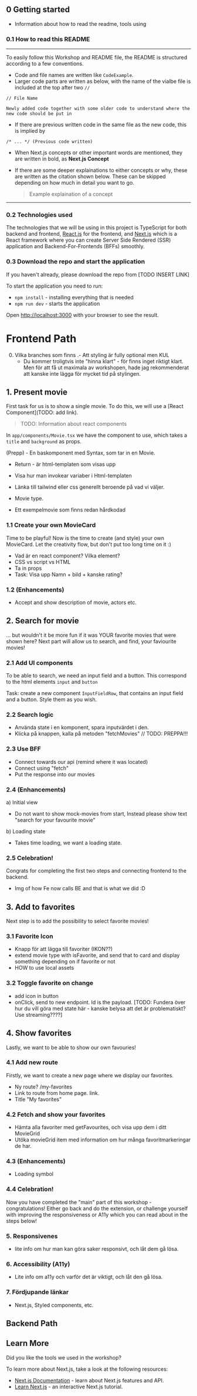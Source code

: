## 0 Getting started

- Information about how to read the readme, tools using

### 0.1 **How to read this README**

---

To easily follow this Workshop and README file, the README is structured according to a few conventions.

- Code and file names are written like `CodeExample`.
- Larger code parts are written as below, with the name of the vialbe file is included at the top after two `//`

```
// File Name

Newly added code together with some older code to understand where the new code should be put in
```

- If there are previous written code in the same file as the new code, this is implied by

```
/* ... */ (Previous code written)
```

- When Next.js concepts or other important words are mentioned, they are written in bold, as **Next.js Concept**

- If there are some deeper explainations to either concepts or why, these are written as the citation shown below. These can be skipped depending on how much in detail you want to go.
  > Example explaination of a concept

---

### 0.2 Technologies used

The technologies that we will be using in this project is TypeScript for both backend and frontend, [React.js](https://react.dev/) for the frontend, and [Next.js](https://nextjs.org/docs) which is a React framework where you can create Server Side Rendered (SSR) application and Backend-For-Frontends (BFFs) smoothly.

### 0.3 Download the repo and start the application

If you haven't already, please download the repo from [TODO INSERT LINK]

To start the application you need to run:

- `npm install` - installing everything that is needed
- `npm run dev` - starts the application

Open [http://localhost:3000](http://localhost:3000) with your browser to see the result.

# Frontend Path

0. Vilka branches som finns
   .- Att styling är fully optional men KUL
   - Du kommer troligtvis inte "hinna klart" - för finns inget riktigt klart. Men för att få ut maximala av workshopen, hade jag rekommenderat att kanske inte lägga för mycket tid på stylingen.

## 1. Present movie

First task for us is to show a single movie. To do this, we will use a [React Component](TODO: add link).

> TODO: Information about react components

In `app/components/Movie.tsx` we have the component to use, which takes a `title` and `background` as props.

(Prepp) - En baskomponent med Syntax, som tar in en Movie.

- Return - är html-templaten som visas upp
- Visa hur man invokear variaber i Html-templaten
- Länka till tailwind eller css generellt beroende på vad vi väljer.

- Movie type.
- Ett exempelmovie som finns redan hårdkodad

### 1.1 Create your own MovieCard

Time to be playful! Now is the time to create (and style) your own MovieCard. Let the creativity flow, but don't put too long time on it :)

- Vad är en react component? Vilka element?
- CSS vs script vs HTML
- Ta in props
- Task: Visa upp Namn + bild + kanske rating?

### 1.2 (Enhancements)

- Accept and show description of movie, actors etc.

## 2. Search for movie

... but wouldn't it be more fun if it was YOUR favorite movies that were shown here? Next part will allow us to search, and find, your faviourite movies!

### 2.1 Add UI components

To be able to search, we need an input field and a button. This correspond to the html elements `input` and `button`

Task: create a new component `InputFieldRow`, that contains an input field and a button. Style them as you wish.

### 2.2 Search logic

- Använda state i en komponent, spara inputvärdet i den.
- Klicka på knappen, kalla på metoden "fetchMovies" // TODO: PREPPA!!!

### 2.3 Use BFF

- Connect towards our api (remind where it was located)
- Connect using "fetch"
- Put the response into our movies

### 2.4 (Enhancements)

a) Initial view

- Do not want to show mock-movies from start, Instead please show text "search for your favourite movie"

b) Loading state

- Takes time loading, we want a loading state.

### 2.5 Celebration!

Congrats for completing the first two steps and connecting frontend to the backend.

- Img of how Fe now calls BE and that is what we did :D

## 3. Add to favorites

Next step is to add the possibility to select favorite movies!

### 3.1 Favorite Icon

- Knapp för att lägga till favoriter (IKON??)
- extend movie type with isFavorite, and send that to card and display something depending on if favorite or not
- HOW to use local assets

### 3.2 Toggle favorite on change

- add icon in button
- onClick, send to new endpoint. Id is the payload.
  [TODO: Fundera över hur du vill göra med state här - kanske belysa att det är problematiskt? Use streaming????]

## 4. Show favorites

Lastly, we want to be able to show our own favouries!

### 4.1 Add new route

Firstly, we want to create a new page where we display our favorites.

- Ny route? /my-favorites
- Link to route from home page. <a> link.
- Title "My favorites"

### 4.2 Fetch and show your favorites

- Hämta alla favoriter med getFavourites, och visa upp dem i ditt MovieGrid
- Utöka movieGrid item med information om hur många favoritmarkeringar de har.

### 4.3 (Enhancements)

- Loading symbol

### 4.4 Celebration!

Now you have completed the "main" part of this workshop - congratulations! Either go back and do the extension, or challenge yourself with improving the responsiveness or A11y which you can read about in the steps below!

### 5. Responsivenes

- lite info om hur man kan göra saker responsivt, och låt dem gå lösa.

### 6. Accessibility (A11y)

- Lite info om a11y och varför det är viktigt, och låt den gå lösa.

### 7. Fördjupande länkar

- Next.js, Styled components, etc.

## Backend Path

## Learn More

Did you like the tools we used in the workshop?

To learn more about Next.js, take a look at the following resources:

- [Next.js Documentation](https://nextjs.org/docs) - learn about Next.js features and API.
- [Learn Next.js](https://nextjs.org/learn) - an interactive Next.js tutorial.
